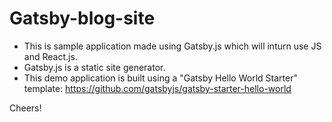 # Gatsby-blog-site

* This is sample application made using Gatsby.js which will inturn use JS and React.js.
* Gatsby.js is a static site generator.
* This demo application is built using a "Gatsby Hello World Starter" template: https://github.com/gatsbyjs/gatsby-starter-hello-world

Cheers!
